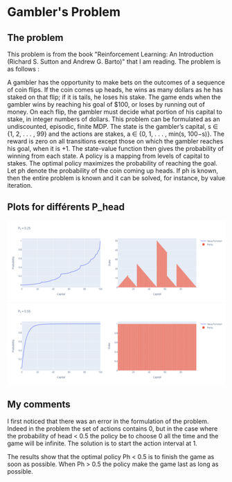 # Gambler's Problem

## The problem

This problem is from the book "Reinforcement Learning: An Introduction (Richard S. Sutton and Andrew G. Barto)" that I am reading.
The problem is as follows :
  
  A gambler has the opportunity to make bets on the outcomes of a sequence of coin flips. If the coin comes up heads, he wins as many dollars as he has staked on that flip; if it is tails, he loses his stake. The game ends when the gambler wins by reaching his goal of $100, or loses by running out of money. On each flip, the gambler must decide what portion of his capital to stake, in integer numbers of dollars. This problem can be formulated as an undiscounted, episodic, finite MDP. The state is the gambler’s capital, s ∈ {1, 2, . . . , 99} and the actions are stakes, a ∈ {0, 1, . . . , min(s, 100−s)}. The reward is zero on all transitions except those on which the gambler reaches his goal, when it is +1. The state-value function then gives the probability of winning from each state. A policy is a mapping from levels of capital to stakes. The optimal policy maximizes the probability of reaching the goal. Let ph denote the probability of the coin coming up heads. If ph is known, then the entire problem is known and it can be solved, for instance, by value iteration.

## Plots for différents P_head

![alt text](https://github.com/LorisGaven/GamblersProblem/blob/main/plot_ph_0_25.png?raw=true)
![alt text](https://github.com/LorisGaven/GamblersProblem/blob/main/plot_ph_0_55.png?raw=true)

## My comments

I first noticed that there was an error in the formulation of the problem. Indeed in the problem the set of actions contains 0, but in the case where the probability of head < 0.5 the policy be to choose 0 all the time and the game will be infinite. The solution is to start the action interval at 1.

The results show that the optimal policy Ph < 0.5 is to finish the game as soon as possible. When Ph > 0.5 the policy make the game last as long as possible.

